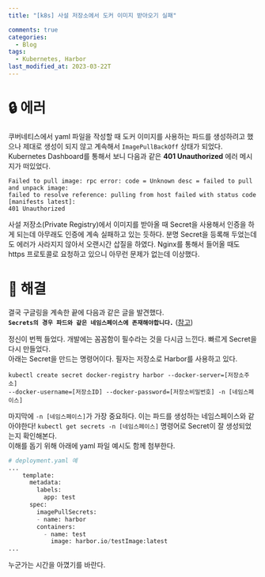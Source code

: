 ```yaml
---
title: "[k8s] 사설 저장소에서 도커 이미지 받아오기 실패"

comments: true
categories:
  - Blog
tags:
  - Kubernetes, Harbor
last_modified_at: 2023-03-22T
---
```


# 🔒 에러
쿠버네티스에서 yaml 파일을 작성할 때 도커 이미지를 사용하는 파드를 생성하려고 했으나 제대로 생성이 되지 않고 계속해서 `ImagePullBackOff` 상태가 되었다. Kubernetes Dashboard를 통해서 보니 다음과 같은 **401 Unauthorized** 에러 메시지가 떠있었다.
```
Failed to pull image: rpc error: code = Unknown desc = failed to pull and unpack image: 
failed to resolve reference: pulling from host failed with status code [manifests latest]: 
401 Unauthorized
```

사설 저장소(Private Registry)에서 이미지를 받아올 때 Secret을 사용해서 인증을 하게 되는데 아무래도 인증에 계속 실패하고 있는 듯하다. 분명 Secret을 등록해 두었는데도 에러가 사라지지 않아서 오랜시간 삽질을 하였다. Nginx를 통해서 들어올 때도 https 프로토콜로 요청하고 있으니 아무런 문제가 없는데 이상했다. 

# 🔑 해결 

결국 구글링을 계속한 끝에 다음과 같은 글을 발견했다.  
**`Secrets의 경우 파드와 같은 네임스페이스에 존재해야합니다.`** ([참고](https://velog.io/@numerok/harbor-사용-시-unauthorized-unauthorized-to-access-repository))

정신이 번쩍 들었다. 개발에는 꼼꼼함이 필수라는 것을 다시금 느낀다. 빠르게 Secret을 다시 만들었다.   
아래는 Secret을 만드는 명령어이다. 필자는 저장소로 Harbor를 사용하고 있다. 
```
kubectl create secret docker-registry harbor --docker-server=[저장소주소] 
--docker-username=[저장소ID] --docker-password=[저장소비밀번호] -n [네임스페이스]
```
마지막에 `-n [네임스페이스]`가 가장 중요하다. 이는 파드를 생성하는 네임스페이스와 같아야한다!
`kubectl get secrets -n [네임스페이스]` 명령어로 Secret이 잘 생성되었는지 확인해본다.  
이해를 돕기 위해 아래에 yaml 파일 예시도 함께 첨부한다.

```python
# deployment.yaml 예
...
    template:
      metadata:
        labels:
          app: test            
      spec:
        imagePullSecrets: 
        - name: harbor
        containers:
          - name: test
            image: harbor.io/testImage:latest
...                        
```
누군가는 시간을 아꼈기를 바란다.